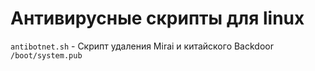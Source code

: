 # Антивирусные  скрипты для  linux
``antibotnet.sh`` - Скрипт удаления Mirai и китайского Backdoor ``/boot/system.pub``